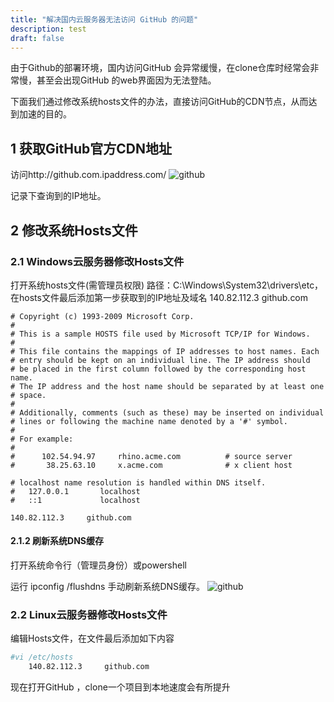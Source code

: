 ```yaml
---
title: "解决国内云服务器无法访问 GitHub 的问题"
description: test
draft: false
---
```


由于Github的部署环境，国内访问GitHub 会异常缓慢，在clone仓库时经常会非常慢，甚至会出现GitHub 的web界面因为无法登陆。

下面我们通过修改系统hosts文件的办法，直接访问GitHub的CDN节点，从而达到加速的目的。

## 1 获取GitHub官方CDN地址
访问http://github.com.ipaddress.com/
![github](../../_images/github1.png)

记录下查询到的IP地址。

## 2 修改系统Hosts文件
### 2.1 Windows云服务器修改Hosts文件

打开系统hosts文件(需管理员权限)
路径：C:\Windows\System32\drivers\etc，在hosts文件最后添加第一步获取到的IP地址及域名
140.82.112.3     github.com
```
# Copyright (c) 1993-2009 Microsoft Corp.
#
# This is a sample HOSTS file used by Microsoft TCP/IP for Windows.
#
# This file contains the mappings of IP addresses to host names. Each
# entry should be kept on an individual line. The IP address should
# be placed in the first column followed by the corresponding host name.
# The IP address and the host name should be separated by at least one
# space.
#
# Additionally, comments (such as these) may be inserted on individual
# lines or following the machine name denoted by a '#' symbol.
#
# For example:
#
#      102.54.94.97     rhino.acme.com          # source server
#       38.25.63.10     x.acme.com              # x client host

# localhost name resolution is handled within DNS itself.
#   127.0.0.1       localhost
#   ::1             localhost

140.82.112.3     github.com
```

#### 2.1.2 刷新系统DNS缓存

打开系统命令行（管理员身份）或powershell

运行 ipconfig /flushdns 手动刷新系统DNS缓存。
![github](../../_images/github2.png)

### 2.2 Linux云服务器修改Hosts文件

编辑Hosts文件，在文件最后添加如下内容
```bash
#vi /etc/hosts
    140.82.112.3     github.com
```

现在打开GitHub ，clone一个项目到本地速度会有所提升